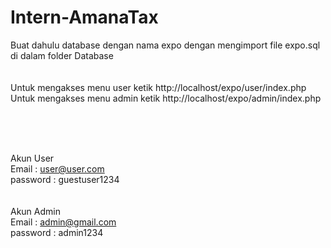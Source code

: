 # Intern-AmanaTax
Buat dahulu database dengan nama expo dengan mengimport file expo.sql di dalam folder Database
<br/><br/><br/>
Untuk mengakses menu user ketik http://localhost/expo/user/index.php <br/>
Untuk mengakses menu admin ketik http://localhost/expo/admin/index.php

<br/><br/><br/>

Akun User<br/>
Email : user@user.com <br/>
password : guestuser1234
<br/><br/><br/>
Akun Admin<br/>
Email : admin@gmail.com<br/>
password : admin1234
